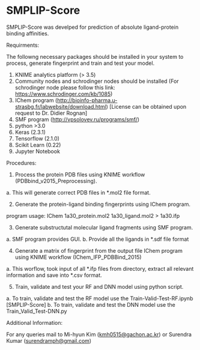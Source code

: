 # SMPLIP-Score
SMPLIP-Score was develped for prediction of absolute ligand-protein binding affinities.

Requirments:

The followng necessary packages should be installed in your system to process, generate fingerprint and train and test your model.

1. KNIME analytics platform (> 3.5)
2. Community nodes and schrodinger nodes should be installed (For schrodinger node please follow this link: https://www.schrodinger.com/kb/1085)
3. IChem program (http://bioinfo-pharma.u-strasbg.fr/labwebsite/download.html) [License can be obtained upon request to Dr. Didier Rognan]
4. SMF program (http://vpsolovev.ru/programs/smf/)
5. python >3.0
5. Keras (2.3.1)
6. Tensorflow (2.1.0)
7. Scikit Learn (0.22)
7. Jupyter Notebook

Procedures:

1. Process the protein PDB files using KNIME workflow (PDBbind_v2015_Preprocessing).

a. This will generate correct PDB files in *.mol2 file format.

2. Generate the protein-ligand binding fingerprints using IChem program.

program usage:
IChem 1a30_protein.mol2 1a30_ligand.mol2 > 1a30.ifp
 
3. Generate substructutal molecular ligand fragments using SMF program.

a. SMF program provides GUI.
b. Provide all the ligands in *.sdf file format
	
4. Generate a matrix of fingerprint from the output file IChem program using KNIME workflow (IChem_IFP_PDBBind_2015)

a. This worflow, took input of all *.ifp files from directory, extract all relevant information and save into *.csv format.
	
5. Train, validate and test your RF and DNN model using python script.

a. To train, validate and test the RF model use the Train-Valid-Test-RF.ipynb [SMPLIP-Score]
b. To train, validate and test the DNN model use the Train_Valid_Test-DNN.py

Additional Information:

For any queries mail to Mi-hyun Kim (kmh0515@gachon.ac.kr) or Surendra Kumar (surendramph@gmail.com)
